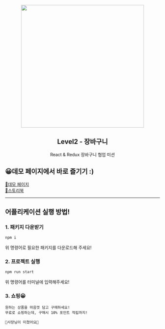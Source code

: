 <p align="middle" >
  <img src="https://techcourse-storage.s3.ap-northeast-2.amazonaws.com/3e6c6f30b11d4b098b5a3e81be19ce3a" width="400">
</p>
<h2 align="middle">Level2 - 장바구니</h2>
<p align="middle">React & Redux 장바구니 협업 미션</p>
</p>

## 😀데모 페이지에서 바로 즐기기 :)

[🎯데모 페이지](https://react-dobob-shopping-cart.netlify.app/)  
[🎯스토리북](https://647ca9d2fde3abc441368a22-pwcyjzwguy.chromatic.com/)

---

## 어플리케이션 실행 방법!

### 1. 패키지 다운받기

```bash
npm i
```

위 명령어로 필요한 패키지를 다운로드해 주세요!

### 2. 프로젝트 실행

```bash
npm run start
```

위 명령어를 터미널에 입력해주세요!

### 3. 쇼핑😀

```
원하는 상품을 마음껏 담고 구매하세요!
무료로 쇼핑하는데, 구매시 10% 포인트 적립까지!

🤑사장님이 미쳤어요🤑
```
